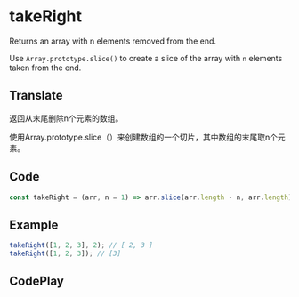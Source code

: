# takeRight

Returns an array with n elements removed from the end.

Use `Array.prototype.slice()` to create a slice of the array with `n` elements taken from the end.

## Translate

返回从末尾删除n个元素的数组。

使用Array.prototype.slice（）来创建数组的一个切片，其中数组的末尾取n个元素。

## Code

```js
const takeRight = (arr, n = 1) => arr.slice(arr.length - n, arr.length);
```

## Example

```js
takeRight([1, 2, 3], 2); // [ 2, 3 ]
takeRight([1, 2, 3]); // [3]
```

## CodePlay

<template>
  <code-play codeplay-id="" />
</template>
